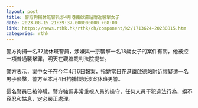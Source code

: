 ```yaml
---
layout: post
title: 警方拘捕休班警員涉4月港鐵啟德站附近襲擊女子
date: 2023-08-15 21:39:37.000000000 +08:00
link: https://news.rthk.hk/rthk/ch/component/k2/1713624-20230815.htm
categories: rthk
---
```


警方拘捕一名37歲休班警員，涉嫌與一宗襲擊一名18歲女子的案件有關，他被控一項普通襲擊罪，明天在觀塘裁判法院提堂。

警方表示，案中女子在今年4月6日報案，指她當日在港鐵啟德站附近懷疑遭一名男子襲擊，警方至本月4日拘捕懷疑涉案休班男警。

這名警員已被停職，警方強調非常重視人員的操守，任何人員干犯違法行為，絕不容忍和姑息，定必嚴正處理。
